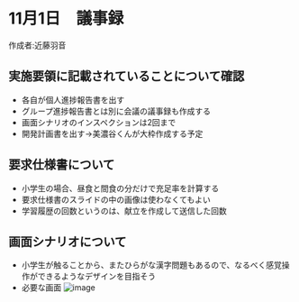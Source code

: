 # 11月1日　議事録
作成者:近藤羽音

## 実施要領に記載されていることについて確認
  * 各自が個人進捗報告書を出す
  * グループ進捗報告書とは別に会議の議事録も作成する
  * 画面シナリオのインスペクションは2回まで
  * 開発計画書を出す→美濃谷くんが大枠作成する予定
  
## 要求仕様書について
  * 小学生の場合、昼食と間食の分だけで充足率を計算する
  * 要求仕様書のスライドの中の画像は使わなくてもよい
  * 学習履歴の回数というのは、献立を作成して送信した回数

## 画面シナリオについて
  * 小学生が触ることから、またひらがな漢字問題もあるので、なるべく感覚操作ができるようなデザインを目指そう
  * 必要な画面
    ![image](https://user-images.githubusercontent.com/63034711/97841545-5f059c80-1d29-11eb-80c7-119dcdd64dd1.png)

